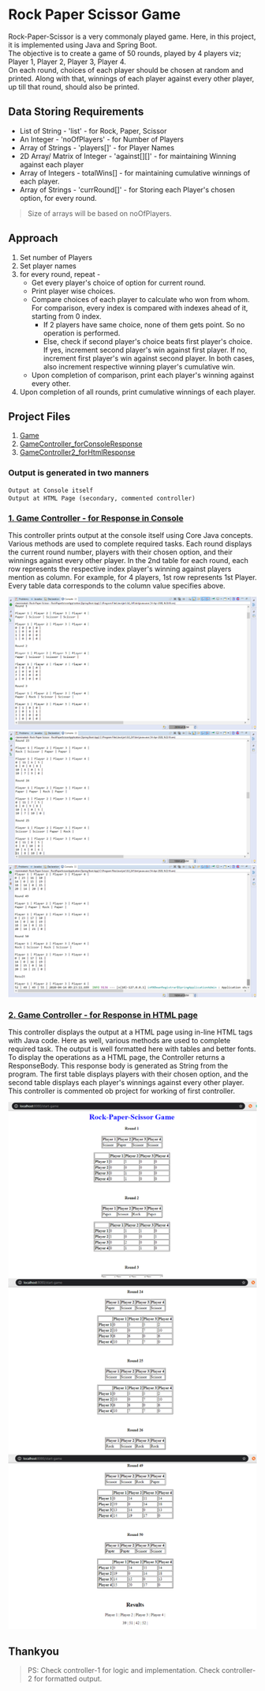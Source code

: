 # Rock Paper Scissor Game	

Rock-Paper-Scissor is a very commonaly played game. Here, in this project, it is implemented using Java and Spring Boot.	
The objective is to create a game of 50 rounds, played by 4 players viz; Player 1, Player 2, Player 3, Player 4.	
On each round, choices of each player should be chosen at random and printed. Along with that, winnings of each player against every other player,
up till that round, should also be printed.	

## Data Storing Requirements	

- List of String - 'list' - for Rock, Paper, Scissor	
-  An Integer - 'noOfPlayers' - for Number of Players	
- Array of Strings - 'players[]' - for Player Names	
- 2D Array/ Matrix of Integer - 'against[][]' - for maintaining Winning against each player	
- Array of Integers - totalWins[] - for maintaining cumulative winnings of each player.	
- Array of Strings - 'currRound[]' - for Storing each Player's chosen option, for every round.	
> Size of arrays will be based on noOfPlayers.	

## Approach	
1. Set number of Players	
2. Set player names	
3. for every round, repeat - 	
   - Get every player's choice of option for current round.	
   - Print player wise choices.	
   - Compare choices of each player to calculate who won from whom. For comparison, every index is compared with indexes ahead of it, starting
   from 0 index.	
	 - If 2 players have same choice, none of them gets point. So no operation is performed.	
     - Else, check if second player's choice beats first player's choice. If yes, increment second player's win against first player. If no,
	 increment first player's win against second player. In both cases, also increment respective winning player's cumulative win.	
   - Upon completion of comparison, print each player's winning against every other.	
4. Upon completion of all rounds, print cumulative winnings of each player.


## Project Files

1. [Game](/tree/master/src/main/java/com/example/demo/Game.java)
2. [GameController_forConsoleResponse](/src/main/java/com/example/demo/GameController_forConsoleResponse.java)
3. [GameController2_forHtmlResponse](/src/main/java/com/example/demo/GameController2_forHtmlResponse.java)



### Output is generated in two manners
```
Output at Console itself
Output at HTML Page (secondary, commented controller)
```


### [1. Game Controller - for Response in Console](/src/main/java/com/example/demo/GameController_forConsoleResponse.java)

This controller prints output at the console itself using Core Java concepts. Various methods are used to complete required tasks.
Each round displays the current round number, players with their chosen option, and their winnings against every other player.
In the 2nd table for each round, each row represents the respective index player's winning against players mention as column.
For example, for 4 players, 1st row represents 1st Player.
Every table data corresponds to the column value specifies above.

![](/images/console-output1.png)
![](/images/console-output2.png)
![](/images/console-output3.png)


### [2. Game Controller - for Response in HTML page](/src/main/java/com/example/demo/GameController2_forHtmlResponse.java)

This controller displays the output at a HTML page using in-line HTML tags with Java code. Here as well, various methods are
used to complete required task. The output is well formatted here with tables and better fonts. To display the operations as a HTML page,
the Controller returns a ResponseBody. This response body is generated as String from the program. The first table displays players with their
chosen option, and the second table displays each player's winnings against every other player. This controller is commented ob project for
working of first controller.

![](/images/html-output1.png)
![](/images/html-output2.png)
![](/images/html-output3.png)


## Thankyou

> PS: Check controller-1 for logic and implementation. Check controller-2 for formatted output.
